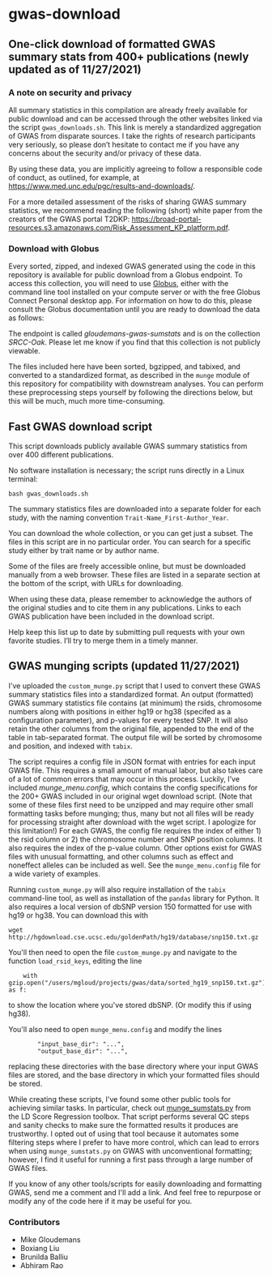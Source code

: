 # gwas-download

## One-click download of formatted GWAS summary stats from 400+ publications (newly updated as of 11/27/2021)

### A note on security and privacy

All summary statistics in this compilation are already freely available for public download and can be accessed 
through the other websites linked via the script `gwas_downloads.sh`. This link is merely a standardized aggregation 
of GWAS from disparate sources. I take the rights of research participants very seriously, so please don’t hesitate 
to contact me if you have any concerns about the security and/or privacy of these data.

By using these data, you are implicitly agreeing to follow a responsible code of conduct, 
as outlined, for example, at https://www.med.unc.edu/pgc/results-and-downloads/.

For a more detailed assessment of the risks of sharing GWAS summary statistics, we recommend reading the following 
(short) white paper from the creators of the GWAS portal T2DKP: https://broad-portal-resources.s3.amazonaws.com/Risk_Assessment_KP_platform.pdf.

### Download with Globus

Every sorted, zipped, and indexed GWAS generated using the code in this repository is available 
for public download from a Globus endpoint. To access this collection, you will need to use [Globus](https://www.globus.org/), 
either with the command line tool installed on your compute server or with the free Globus Connect Personal desktop app.
For information on how to do this, please consult the Globus documentation until you are ready to download the data as follows:

The endpoint is called *gloudemans-gwas-sumstats* and is on the collection *SRCC-Oak*. 
Please let me know if you find that this collection is not publicly viewable.

The files included here have been sorted, bgzipped, and tabixed, and converted to a standardized format,
as described in the `munge` module of this repository for compatibility with downstream analyses. You can
perform these preprocessing steps yourself by following the directions below, but this will be much, much more time-consuming.

## Fast GWAS download script 

This script downloads publicly available GWAS summary statistics from over 400 different publications.

No software installation is necessary; the script runs directly in a Linux terminal:

```bash gwas_downloads.sh```

The summary statistics files are downloaded into a separate folder for each study, with the naming convention `Trait-Name_First-Author_Year`.

You can download the whole collection, or you can get just a subset. The files in this script are in no particular order. 
You can search for a specific study either by trait name or by author name.

Some of the files are freely accessible online, but must be downloaded manually from a web browser. These files are 
listed in a separate section at the bottom of the script, with URLs for downloading.

When using these data, please remember to acknowledge the authors of the original studies and to cite them in any 
publications. Links to each GWAS publication have been included in the download script.

Help keep this list up to date by submitting pull requests with your own favorite studies. I’ll try to merge them in a timely manner.

## GWAS munging scripts (updated 11/27/2021)

I've uploaded the `custom_munge.py` script that I used to convert these GWAS summary 
statistics files into a standardized format. An output (formatted) GWAS summary 
statistics file contains (at minimum) the rsids, chromosome numbers along with positions 
in either hg19 or hg38 (specifed as a configuration parameter), and p-values for every tested SNP. It will also retain the other columns 
from the original file, appended to the end of the table in tab-separated format. 
The output file will be sorted by chromosome and position, and indexed with `tabix`.

The script requires a config file in JSON format with entries for each input GWAS file. 
This requires a small amount of manual labor, but also takes care of a lot of common errors 
that may occur in this process. Luckily, I’ve included _munge_menu.config_, which contains 
the config specifications for the 200+ GWAS included in our original wget download script. 
(Note that some of these files first need to be unzipped and may require other small formatting
tasks before munging; thus, many but not all files will be ready for processing straight 
after download with the wget script. I apologize for this limitation!) For each GWAS, 
the config file requires the index of either 1) the rsid column or 2) the chromosome 
number and SNP position columns. It also requires the index of the p-value column. 
Other options exist for GWAS files with unusual formatting, and other columns such as 
effect and noneffect alleles can be included as well. See the `munge_menu.config` file
for a wide variety of examples.

Running `custom_munge.py` will also require installation of the `tabix` command-line
tool, as well as installation of the `pandas` library for Python. It also requires a
local version of dbSNP version 150 formatted for use with hg19 or hg38. You can download this with

```
wget http://hgdownload.cse.ucsc.edu/goldenPath/hg19/database/snp150.txt.gz
```

You'll then need to open the file `custom_munge.py` and navigate to the function
`load_rsid_keys`, editing the line

```
    with gzip.open("/users/mgloud/projects/gwas/data/sorted_hg19_snp150.txt.gz") as f:
```
to show the location where you've stored dbSNP. (Or modify this if using hg38).

You'll also need to open `munge_menu.config` and modify the lines

```
        "input_base_dir": "...",
        "output_base_dir": "...",
```
replacing these directories with the base directory where your input GWAS files are stored,
and the base directory in which your formatted files should be stored.

While creating these scripts, I've found some other public tools for achieving 
similar tasks. In particular, check out [munge_sumstats.py](https://github.com/bulik/ldsc/blob/master/munge_sumstats.py)
from the LD Score Regression toolbox. That script performs several QC steps and sanity checks 
to make sure the formatted results it produces are trustworthy. I opted out of using that 
tool because it automates some filtering steps where I prefer to have more control, 
which can lead to errors when using `munge_sumstats.py` on GWAS with unconventional formatting; 
however, I find it useful for running a first pass through a large number of GWAS files.

If you know of any other tools/scripts for easily downloading and formatting GWAS, send me 
a comment and I'll add a link. And feel free to repurpose or modify any of the code 
here if it may be useful for you.

### Contributors

* Mike Gloudemans
* Boxiang Liu
* Brunilda Balliu
* Abhiram Rao
